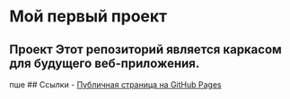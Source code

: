 # Мой первый проект 
## Проект Этот репозиторий является каркасом для будущего веб-приложения. 
пше ## Ссылки - [Публичная страница на GitHub Pages](https://SoBeastpro.github.io/fullstack/)